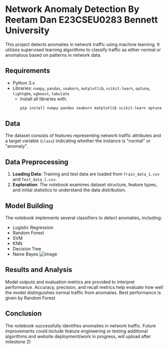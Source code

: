 
# Network Anomaly Detection By Reetam Dan E23CSEU0283 Bennett University

This project detects anomalies in network traffic using machine learning. It utilizes supervised learning algorithms to classify traffic as either normal or anomalous based on patterns in network data.

## Requirements

- Python 3.x
- Libraries: `numpy`, `pandas`, `seaborn`, `matplotlib`, `scikit-learn`, `optuna`, `lightgbm`, `xgboost`, `tabulate`
  - Install all libraries with:
    ```bash
    pip install numpy pandas seaborn matplotlib scikit-learn optuna lightgbm xgboost tabulate
    ```

## Data

The dataset consists of features representing network traffic attributes and a target variable (`class`) indicating whether the instance is "normal" or "anomaly".

## Data Preprocessing

1. **Loading Data**: Training and test data are loaded from `Train_data_1.csv` and `Test_data_1.csv`.
2. **Exploration**: The notebook examines dataset structure, feature types, and initial statistics to understand the data distribution.

## Model Building

The notebook implements several classifiers to detect anomalies, including:
- Logistic Regression
- Random Forest
- SVM
- KNN
- Decision Tree
- Naive Bayes
![image](https://github.com/user-attachments/assets/b23af083-926e-4d4b-bfe6-300fbe7ba81f)

## Results and Analysis

Model outputs and evaluation metrics are provided to interpret performance. Accuracy, precision, and recall metrics help evaluate how well the model distinguishes normal traffic from anomalies.
Best performance is given by Random Forest

## Conclusion

The notebook successfully identifies anomalies in network traffic. Future improvements could include feature engineering or testing additional algorithms and website deployment(work in progress, will upload after milestone 2)
